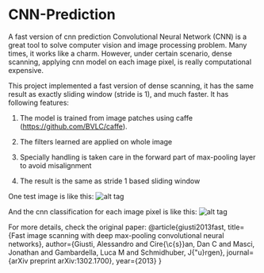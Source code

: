# CNN-Prediction
A fast version of cnn prediction
Convolutional Neural Network (CNN) is a great tool to solve computer vision and image processing problem. 
Many times, it works like a charm. However, under certain scenario, dense scanning, applying cnn model on 
each image pixel, is really computational expensive.

This project implemented a fast version of dense scanning, it has the same result as exactly sliding window (stride is 1),
and much faster. It has following features:

1. The model is trained from image patches using caffe (https://github.com/BVLC/caffe).

2. The filters learned are applied on whole image

3. Specially handling is taken care in the forward part of max-pooling layer to avoid misalignment

4. The result is the same as stride 1 based sliding window


One test image is like this:
![alt tag](https://raw.githubusercontent.com/fujun-liu/CNN-Prediction/master/Bmal1%20WT%2317-3_1.jpg)

And the cnn classification for each image pixel is like this:
![alt tag](https://raw.githubusercontent.com/fujun-liu/CNN-Prediction/master/edgemap.png)


For more details, check the original paper:
@article{giusti2013fast,
  title={Fast image scanning with deep max-pooling convolutional neural networks},
  author={Giusti, Alessandro and Cire{\c{s}}an, Dan C and Masci, Jonathan and Gambardella, Luca M and Schmidhuber, J{\"u}rgen},
  journal={arXiv preprint arXiv:1302.1700},
  year={2013}
}

